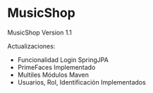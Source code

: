# MusicShop
MusicShop Version 1.1

Actualizaciones:
- Funcionalidad Login SpringJPA
- PrimeFaces Implementado
- Multiles Módulos Maven
- Usuarios, Rol, Identificación Implementados
